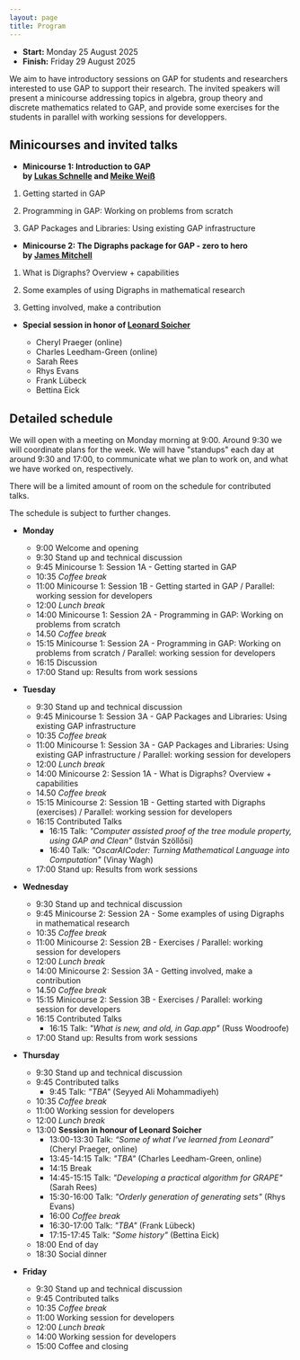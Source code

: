 ```yaml
---
layout: page
title: Program
---
```


<!-- 
<p style="color:red; font-style: italic;">CAUTION: THIS IS A PREVIEW AND THINGS ARE NOT FINAL YET</p>
-->

* __Start:__ Monday 25 August 2025 <!-- , 9:00 UTC -->
* __Finish:__ Friday 29 August 2025

We aim to have introductory sessions on GAP for students and researchers
interested to use GAP to support their research. The invited speakers will
present a minicourse addressing topics in algebra, group theory and discrete
mathematics related to GAP, and provide some exercises for the students in
parallel with working sessions for developpers. 

<!--
But we are looking for more talks, so please <a href="mailto:{{site.email}}">contact us via email</a> and let us know if you would like to give a talk about your research! We welcome talks about computational mathematics research, which utilised GAP.
-->

## Minicourses and invited talks

- **Minicourse 1: Introduction to GAP  
        by [Lukas Schnelle](https://lukasschnelle.de/) and [Meike Weiß](https://www.art.rwth-aachen.de/cms/MATHB/Der-Lehrstuhl/Team/Wissenschaftliche-Beschaeftigte/~bdqzeo/Meike-Weiss/lidx/1/)**

1. Getting started in GAP 

2. Programming in GAP: Working on problems from scratch

3. GAP Packages and Libraries: Using existing GAP infrastructure

- **Minicourse 2: The Digraphs package for GAP - zero to hero  
        by [James Mitchell](https://jdbm.me)**

1. What is Digraphs? Overview + capabilities
        
2. Some examples of using Digraphs in mathematical research

3. Getting involved, make a contribution


- **Special session in honor of [Leonard Soicher](https://webspace.maths.qmul.ac.uk/l.h.soicher/)**

    - Cheryl Praeger (online)
    - Charles Leedham-Green (online)
    - Sarah Rees
    - Rhys Evans
    - Frank Lübeck
    - Bettina Eick

  
## Detailed schedule

We will open with a meeting on Monday morning at 9:00. Around 9:30 we will coordinate plans for the week.
We will have "standups" each day at around 9:30 and 17:00, to
communicate what we plan to work on, and what we have worked on, respectively.

There will be a limited amount of room on the schedule for contributed talks.

The schedule is subject to further changes. 


- **Monday**
  - 9:00 Welcome and opening
  - 9:30 Stand up and technical discussion
  - 9:45 Minicourse 1: Session 1A - Getting started in GAP
  - 10:35 *Coffee break*
  - 11:00 Minicourse 1: Session 1B - Getting started in GAP / Parallel: working session for developers
  - 12:00 *Lunch break*
  - 14:00 Minicourse 1: Session 2A - Programming in GAP: Working on problems from scratch
  - 14.50 *Coffee break*
  - 15:15 Minicourse 1: Session 2A - Programming in GAP: Working on problems from scratch / Parallel: working session for developers
  - 16:15 Discussion
  - 17:00 Stand up: Results from work sessions

- **Tuesday**
  - 9:30 Stand up and technical discussion
  - 9:45 Minicourse 1: Session 3A - GAP Packages and Libraries: Using existing GAP infrastructure
  - 10:35 *Coffee break*
  - 11:00 Minicourse 1: Session 3A - GAP Packages and Libraries: Using existing GAP infrastructure / Parallel: working session for developers
  - 12:00 *Lunch break*
  - 14:00 Minicourse 2: Session 1A - What is Digraphs? Overview + capabilities
  - 14.50 *Coffee break*
  - 15:15 Minicourse 2: Session 1B - Getting started with Digraphs (exercises) / Parallel: working session for developers
  - 16:15 Contributed Talks
    - 16:15 Talk: *"Computer assisted proof of the tree module property, using GAP and Clean"* (István Szöllősi)
    - 16:40 Talk: *"OscarAICoder: Turning Mathematical Language into Computation"* (Vinay Wagh)
  - 17:00 Stand up: Results from work sessions

- **Wednesday**
  - 9:30 Stand up and technical discussion
  - 9:45 Minicourse 2: Session 2A - Some examples of using Digraphs in mathematical research
  - 10:35 *Coffee break*
  - 11:00 Minicourse 2: Session 2B - Exercises / Parallel: working session for developers
  - 12:00 *Lunch break*
  - 14:00 Minicourse 2: Session 3A - Getting involved, make a contribution
  - 14.50 *Coffee break*
  - 15:15 Minicourse 2: Session 3B - Exercises / Parallel: working session for developers
  - 16:15 Contributed Talks
    - 16:15 Talk: *"What is new, and old, in Gap.app"* (Russ Woodroofe) 
  - 17:00 Stand up: Results from work sessions

- **Thursday**
  - 9:30 Stand up and technical discussion
  - 9:45 Contributed talks
    - 9:45 Talk: *"TBA"* (Seyyed Ali Mohammadiyeh) 
  - 10:35 *Coffee break*
  - 11:00 Working session for developers
  - 12:00 *Lunch break*
  - 13:00 **Session in honour of Leonard Soicher**
    - 13:00-13:30 Talk: *“Some of what I’ve learned from Leonard”* (Cheryl Praeger, online)
    - 13:45-14:15 Talk: *"TBA"* (Charles Leedham-Green, online)
    - 14:15 Break
    - 14:45-15:15 Talk: *"Developing a practical algorithm for GRAPE"* (Sarah Rees)
    - 15:30-16:00 Talk: *"Orderly generation of generating sets"* (Rhys Evans)
    - 16:00 *Coffee break*
    - 16:30-17:00 Talk: *"TBA"* (Frank Lübeck)
    - 17:15-17:45 Talk: *"Some history"* (Bettina Eick)
  - 18:00 End of day
  - 18:30 Social dinner

- **Friday**
  - 9:30 Stand up and technical discussion
  - 9:45 Contributed talks
  - 10:35 *Coffee break*
  - 11:00 Working session for developers
  - 12:00 *Lunch break*
  - 14:00 Working session for developers
  - 15:00 Coffee and closing
